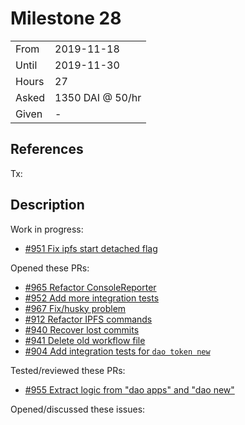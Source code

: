 # Milestone 28

|       |                  |
| ----- | ---------------- |
| From  | 2019-11-18       |
| Until | 2019-11-30       |
| Hours | 27               |
| Asked | 1350 DAI @ 50/hr |
| Given | -                |

## References

Tx:

## Description

Work in progress:

- [#951 Fix ipfs start detached flag](https://github.com/aragon/aragon-cli/pull/951)

Opened these PRs:

- [#965 Refactor ConsoleReporter](https://github.com/aragon/aragon-cli/pull/965)
- [#952 Add more integration tests](https://github.com/aragon/aragon-cli/pull/952)
- [#967 Fix/husky problem](https://github.com/aragon/aragon-cli/pull/967)
- [#912 Refactor IPFS commands](https://github.com/aragon/aragon-cli/pull/912)
- [#940 Recover lost commits](https://github.com/aragon/aragon-cli/pull/940)
- [#941 Delete old workflow file](https://github.com/aragon/aragon-cli/pull/941)
- [#904 Add integration tests for `dao token new`](https://github.com/aragon/aragon-cli/pull/904)
  
Tested/reviewed these PRs:

- [#955 Extract logic from "dao apps" and "dao new"](https://github.com/aragon/aragon-cli/pull/955)

Opened/discussed these issues:

